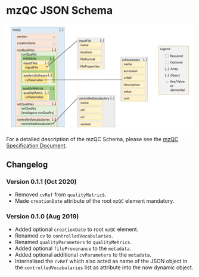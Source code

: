 # mzQC JSON Schema

![mzQC JSON Schema](mzqc_schema.jpg)

For a detailed description of the mzQC Schema, please see the [mzQC Specification Document](https://docs.google.com/document/d/132F3MBgDJgtFlXxDZhpJ1oHGbKL8pT6dk9fvL55L5_M/edit?usp=sharing).

## Changelog

### Version 0.1.1 (Oct 2020)

- Removed `cvRef` from `qualityMetric`s.
- Made `creationDate` attribute of the root `mzQC` element mandatory.

### Version 0.1.0 (Aug 2019)

- Added optional `creationDate` to root `mzQC` element.
- Renamed `cv` to `controlledVocabularies`.
- Renamed `qualityParameters` to `qualityMetrics`.
- Added optional `fileProvenance` to the `metadata`.
- Added optional additional `cvParameters` to the `metadata`.
- Internalised the `cvRef` which also acted as name of the JSON object in the `controlledVocabularies` list as attribute into the now dynamic object.
